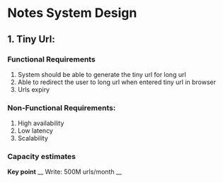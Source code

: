 # Notes System Design

## 1. Tiny Url:
### Functional Requirements 
1. System should be able to generate the tiny url for long url
2. Able to redirect the user to long url when entered tiny url in browser
3. Urls expiry

### Non-Functional Requirements:
1. High availability
2. Low latency
3. Scalability

### Capacity estimates
**Key point** __ Write:  500M urls/month __










